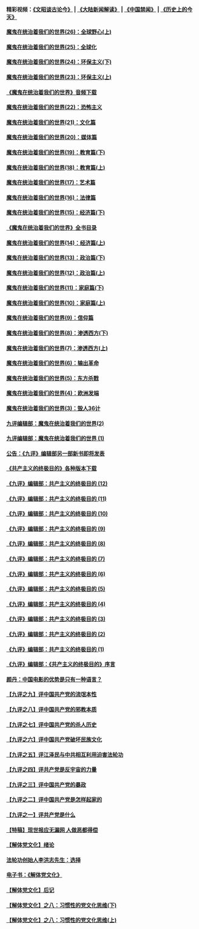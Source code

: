 #### 精彩视频：[《文昭谈古论今》](https://github.com/gfw-breaker/wenzhao/blob/master/README.md?t=12220331) | [《大陆新闻解读》](https://github.com/gfw-breaker/ntdtv-comedy/blob/master/README.md?t=12220331) | [《中国禁闻》](https://github.com/gfw-breaker/ntdtv-news/blob/master/README.md?t=12220331) | [《历史上的今天》](https://github.com/gfw-breaker/today-in-history/blob/master/README.md?t=12220331) 

#### [魔鬼在统治着我们的世界(26)：全球野心(上)](../pages/nsc422/n10900318.md?t=12220331) 

#### [魔鬼在统治着我们的世界(25)：全球化](../pages/nsc422/n10788205.md?t=12220331) 

#### [魔鬼在统治着我们的世界(24)：环保主义(下)](../pages/nsc422/n10695307.md?t=12220331) 

#### [魔鬼在统治着我们的世界(23)：环保主义(上)](../pages/nsc422/n10688613.md?t=12220331) 

#### [《魔鬼在统治着我们的世界》音频下载](../pages/nsc422/n10635553.md?t=12220331) 

#### [魔鬼在统治着我们的世界(22)：恐怖主义](../pages/nsc422/n10614727.md?t=12220331) 

#### [魔鬼在统治着我们的世界(21)：文化篇](../pages/nsc422/n10597706.md?t=12220331) 

#### [魔鬼在统治着我们的世界(20)：媒体篇](../pages/nsc422/n10586579.md?t=12220331) 

#### [魔鬼在统治着我们的世界(19)：教育篇(下)](../pages/nsc422/n10564808.md?t=12220331) 

#### [魔鬼在统治着我们的世界(18)：教育篇(上)](../pages/nsc422/n10526970.md?t=12220331) 

#### [魔鬼在统治着我们的世界(17)：艺术篇](../pages/nsc422/n10499093.md?t=12220331) 

#### [魔鬼在统治着我们的世界(16)：法律篇](../pages/nsc422/n10485969.md?t=12220331) 

#### [魔鬼在统治着我们的世界(15)：经济篇(下)](../pages/nsc422/n10469975.md?t=12220331) 

#### [《魔鬼在统治着我们的世界》全书目录](../pages/nsc422/n10464261.md?t=12220331) 

#### [魔鬼在统治着我们的世界(14)：经济篇(上)](../pages/nsc422/n10457370.md?t=12220331) 

#### [魔鬼在统治着我们的世界(13)：政治篇(下)](../pages/nsc422/n10448270.md?t=12220331) 

#### [魔鬼在统治着我们的世界(12)：政治篇(上)](../pages/nsc422/n10444576.md?t=12220331) 

#### [魔鬼在统治着我们的世界(11)：家庭篇(下)](../pages/nsc422/n10440961.md?t=12220331) 

#### [魔鬼在统治着我们的世界(10)：家庭篇(上)](../pages/nsc422/n10435448.md?t=12220331) 

#### [魔鬼在统治着我们的世界(9)：信仰篇](../pages/nsc422/n10432159.md?t=12220331) 

#### [魔鬼在统治着我们的世界(8)：渗透西方(下)](../pages/nsc422/n10429603.md?t=12220331) 

#### [魔鬼在统治着我们的世界(7)：渗透西方(上)](../pages/nsc422/n10426013.md?t=12220331) 

#### [魔鬼在统治着我们的世界(6)：输出革命](../pages/nsc422/n10421536.md?t=12220331) 

#### [魔鬼在统治着我们的世界(5)：东方杀戮](../pages/nsc422/n10417707.md?t=12220331) 

#### [魔鬼在统治着我们的世界(4)：欧洲发端](../pages/nsc422/n10414890.md?t=12220331) 

#### [魔鬼在统治着我们的世界(3)：毁人36计](../pages/nsc422/n10411583.md?t=12220331) 

#### [九评编辑部：魔鬼在统治着我们的世界(2)](../pages/nsc422/n10410036.md?t=12220331) 

#### [九评编辑部：魔鬼在统治着我们的世界 (1)](../pages/nsc422/n10406825.md?t=12220331) 

#### [公告：《九评》编辑部另一部新书即将发表](../pages/nsc422/n10405104.md?t=12220331) 

#### [《共产主义的终极目的》各种版本下载](../pages/nsc422/n10022138.md?t=12220331) 

#### [《九评》编辑部：共产主义的终极目的 (12)](../pages/nsc422/n9933272.md?t=12220331) 

#### [《九评》编辑部：共产主义的终极目的 (11)](../pages/nsc422/n9924973.md?t=12220331) 

#### [《九评》编辑部：共产主义的终极目的 (10)](../pages/nsc422/n9920883.md?t=12220331) 

#### [《九评》编辑部：共产主义的终极目的 (9)](../pages/nsc422/n9916363.md?t=12220331) 

#### [《九评》编辑部：共产主义的终极目的 (8)](../pages/nsc422/n9912488.md?t=12220331) 

#### [《九评》编辑部：共产主义的终极目的 (7)](../pages/nsc422/n9901176.md?t=12220331) 

#### [《九评》编辑部：共产主义的终极目的 (6)](../pages/nsc422/n9899359.md?t=12220331) 

#### [《九评》编辑部：共产主义的终极目的 (5)](../pages/nsc422/n9893174.md?t=12220331) 

#### [《九评》编辑部：共产主义的终极目的 (4)](../pages/nsc422/n9891246.md?t=12220331) 

#### [《九评》编辑部：共产主义的终极目的 (3)](../pages/nsc422/n9879879.md?t=12220331) 

#### [《九评》编辑部：共产主义的终极目的 (2)](../pages/nsc422/n9876205.md?t=12220331) 

#### [《九评》编辑部：共产主义的终极目的 (1)](../pages/nsc422/n9865857.md?t=12220331) 

#### [《九评》编辑部：《共产主义的终极目的》序言](../pages/nsc422/n9862666.md?t=12220331) 

#### [颜丹：中国电影的优势是只有一种语言？](../pages/nsc422/n9583062.md?t=12220331) 

#### [【九评之九】评中国共产党的流氓本性](../pages/nsc422/n737542.md?t=12220331) 

#### [【九评之八】评中国共产党的邪教本质](../pages/nsc422/n735942.md?t=12220331) 

#### [【九评之七】评中国共产党的杀人历史](../pages/nsc422/n733806.md?t=12220331) 

#### [【九评之六】评中国共产党破坏民族文化](../pages/nsc422/n731667.md?t=12220331) 

#### [【九评之五】评江泽民与中共相互利用迫害法轮功](../pages/nsc422/n730058.md?t=12220331) 

#### [【九评之四】评共产党是反宇宙的力量](../pages/nsc422/n727814.md?t=12220331) 

#### [【九评之三】评中国共产党的暴政](../pages/nsc422/n725597.md?t=12220331) 

#### [【九评之二】评中国共产党是怎样起家的](../pages/nsc422/n723946.md?t=12220331) 

#### [【九评之一】评共产党是什么](../pages/nsc422/n722529.md?t=12220331) 

#### [【特稿】现世报应无漏网 人做恶都得偿](../pages/nsc422/n4215167.md?t=12220331) 

#### [【解体党文化】绪论](../pages/nsc422/n1449356.md?t=12220331) 

#### [法轮功创始人李洪志先生：选择](../pages/nsc422/n3580738.md?t=12220331) 

#### [电子书：《解体党文化》](../pages/nsc422/n1573484.md?t=12220331) 

#### [【解体党文化】后记](../pages/nsc422/n1531999.md?t=12220331) 

#### [【解体党文化】之八：习惯性的党文化思维(下)](../pages/nsc422/n1526477.md?t=12220331) 

#### [【解体党文化】之八：习惯性的党文化思维(上)](../pages/nsc422/n1520631.md?t=12220331) 

